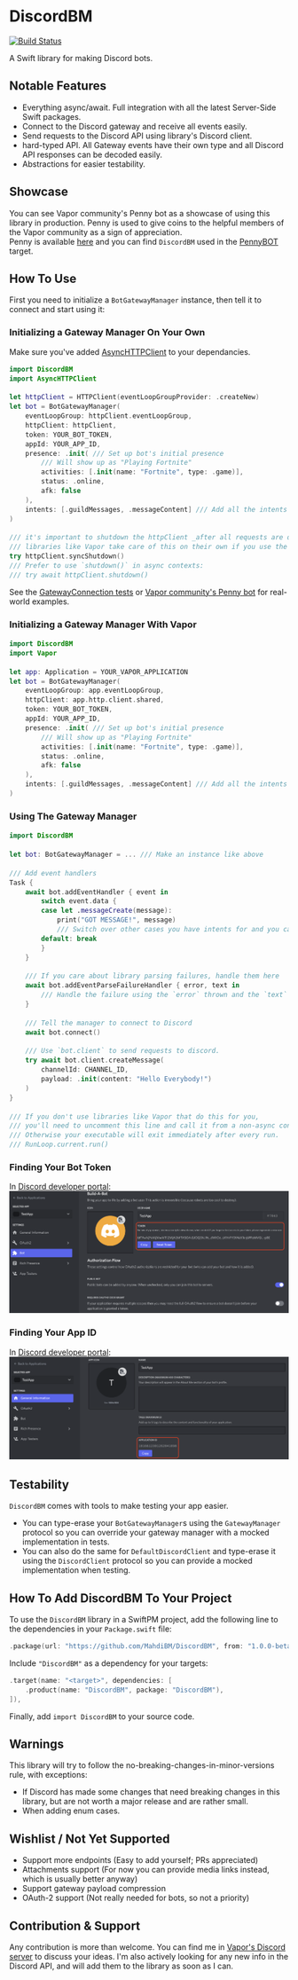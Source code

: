 # DiscordBM

[![Build Status](https://github.com/MahdiBM/DiscordBM/actions/workflows/tests.yml/badge.svg)](https://github.com/MahdiBM/DiscordBM/actions/workflows/tests.yml)

A Swift library for making Discord bots.

## Notable Features
* Everything async/await. Full integration with all the latest Server-Side Swift packages.
* Connect to the Discord gateway and receive all events easily.
* Send requests to the Discord API using library's Discord client.
* hard-typed API. All Gateway events have their own type and all Discord API responses can be decoded easily.
* Abstractions for easier testability.

## Showcase
You can see Vapor community's Penny bot as a showcase of using this library in production. Penny is used to give coins to the helpful members of the Vapor community as a sign of appreciation.   
Penny is available [here](https://github.com/vapor/penny-bot) and you can find `DiscordBM` used in the [PennyBOT](https://github.com/vapor/penny-bot/tree/main/CODE/Sources/PennyBOT) target.

## How To Use
First you need to initialize a `BotGatewayManager` instance, then tell it to connect and start using it:

### Initializing a Gateway Manager On Your Own
Make sure you've added [AsyncHTTPClient](https://github.com/swift-server/async-http-client) to your dependancies.
```swift
import DiscordBM
import AsyncHTTPClient

let httpClient = HTTPClient(eventLoopGroupProvider: .createNew)
let bot = BotGatewayManager(
    eventLoopGroup: httpClient.eventLoopGroup,
    httpClient: httpClient,
    token: YOUR_BOT_TOKEN,
    appId: YOUR_APP_ID,
    presence: .init( /// Set up bot's initial presence
        /// Will show up as "Playing Fortnite"
        activities: [.init(name: "Fortnite", type: .game)], 
        status: .online,
        afk: false
    ),
    intents: [.guildMessages, .messageContent] /// Add all the intents you want
)

/// it's important to shutdown the httpClient _after all requests are done_, even if one failed
/// libraries like Vapor take care of this on their own if you use the shared http client
try httpClient.syncShutdown()
/// Prefer to use `shutdown()` in async contexts:
/// try await httpClient.shutdown()
```
See the [GatewayConnection tests](https://github.com/MahdiBM/DiscordBM/blob/main/Tests/DiscordBMTests/GatwayConnection.swift) or [Vapor community's Penny bot](https://github.com/vapor/penny-bot/blob/main/CODE/Sources/PennyBOT/Bot.swift) for real-world examples.

### Initializing a Gateway Manager With Vapor
```swift
import DiscordBM
import Vapor

let app: Application = YOUR_VAPOR_APPLICATION
let bot = BotGatewayManager(
    eventLoopGroup: app.eventLoopGroup,
    httpClient: app.http.client.shared,
    token: YOUR_BOT_TOKEN,
    appId: YOUR_APP_ID,
    presence: .init( /// Set up bot's initial presence
        /// Will show up as "Playing Fortnite"
        activities: [.init(name: "Fortnite", type: .game)],
        status: .online,
        afk: false
    ),
    intents: [.guildMessages, .messageContent] /// Add all the intents you want
)
```

### Using The Gateway Manager
```swift
import DiscordBM

let bot: BotGatewayManager = ... /// Make an instance like above

/// Add event handlers
Task {
    await bot.addEventHandler { event in
        switch event.data {
        case let .messageCreate(message):
            print("GOT MESSAGE!", message)
            /// Switch over other cases you have intents for and you care about.
        default: break
        }
    }
    
    /// If you care about library parsing failures, handle them here
    await bot.addEventParseFailureHandler { error, text in
        /// Handle the failure using the `error` thrown and the `text` received.
    }

    /// Tell the manager to connect to Discord
    await bot.connect()

    /// Use `bot.client` to send requests to discord.
    try await bot.client.createMessage(
        channelId: CHANNEL_ID,
        payload: .init(content: "Hello Everybody!")
    )
}

/// If you don't use libraries like Vapor that do this for you, 
/// you'll need to uncomment this line and call it from a non-async context.
/// Otherwise your executable will exit immediately after every run.
/// RunLoop.current.run()
```

### Finding Your Bot Token
In [Discord developer portal](https://discord.com/developers/applications):
![Finding Bot Token](/images/bot_token.png)

### Finding Your App ID
In [Discord developer portal](https://discord.com/developers/applications):
![Finding App ID](/images/bot_app_id.png)

## Testability
`DiscordBM` comes with tools to make testing your app easier.   
* You can type-erase your `BotGatewayManager`s using the `GatewayManager` protocol so you can override your gateway manager with a mocked implementation in tests.   
* You can also do the same for `DefaultDiscordClient` and type-erase it using the `DiscordClient` protocol so you can provide a mocked implementation when testing.

## How To Add DiscordBM To Your Project

To use the `DiscordBM` library in a SwiftPM project, 
add the following line to the dependencies in your `Package.swift` file:

```swift
.package(url: "https://github.com/MahdiBM/DiscordBM", from: "1.0.0-beta.1"),
```

Include `"DiscordBM"` as a dependency for your targets:

```swift
.target(name: "<target>", dependencies: [
    .product(name: "DiscordBM", package: "DiscordBM"),
]),
```

Finally, add `import DiscordBM` to your source code.

## Warnings
This library will try to follow the no-breaking-changes-in-minor-versions rule, with exceptions:
* If Discord has made some changes that need breaking changes in this library, but are not worth a major release and are rather small.
* When adding enum cases.

## Wishlist / Not Yet Supported
* Support more endpoints (Easy to add yourself; PRs appreciated)
* Attachments support (For now you can provide media links instead, which is usually better anyway)
* Support gateway payload compression
* OAuth-2 support (Not really needed for bots, so not a priority)

## Contribution & Support
Any contribution is more than welcome. You can find me in [Vapor's Discord server](https://discord.com/invite/vapor) to discuss your ideas.
I'm also actively looking for any new info in the Discord API, and will add them to the library as soon as I can.
